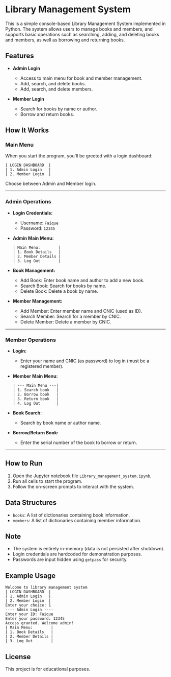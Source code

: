 # Library Management System

This is a simple console-based Library Management System implemented in Python. The system allows users to manage books and members, and supports basic operations such as searching, adding, and deleting books and members, as well as borrowing and returning books.

## Features

- **Admin Login**
  - Access to main menu for book and member management.
  - Add, search, and delete books.
  - Add, search, and delete members.

- **Member Login**
  - Search for books by name or author.
  - Borrow and return books.

## How It Works

### Main Menu

When you start the program, you'll be greeted with a login dashboard:

```
| LOGIN DASHBOARD  |
| 1. Admin Login   |
| 2. Member Login  |
```

Choose between Admin and Member login.

---

### Admin Operations

- **Login Credentials:**  
  - Username: `Faique`
  - Password: `12345`

- **Admin Main Menu:**
  ```
  | Main Menu:        |
  | 1. Book Details   |
  | 2. Member Details |
  | 3. Log Out        |
  ```
- **Book Management:**
  - Add Book: Enter book name and author to add a new book.
  - Search Book: Search for books by name.
  - Delete Book: Delete a book by name.

- **Member Management:**
  - Add Member: Enter member name and CNIC (used as ID).
  - Search Member: Search for a member by CNIC.
  - Delete Member: Delete a member by CNIC.

---

### Member Operations

- **Login:**  
  - Enter your name and CNIC (as password) to log in (must be a registered member).

- **Member Main Menu:**
  ```
  | --- Main Menu ---|
  | 1. Search book   |
  | 2. Borrow book   |
  | 3. Return book   |
  | 4. Log Out       |
  ```

- **Book Search:**  
  - Search by book name or author name.

- **Borrow/Return Book:**  
  - Enter the serial number of the book to borrow or return.

---

## How to Run

1. Open the Jupyter notebook file `Library_management_system.ipynb`.
2. Run all cells to start the program.
3. Follow the on-screen prompts to interact with the system.

## Data Structures

- `books`: A list of dictionaries containing book information.
- `members`: A list of dictionaries containing member information.

## Note

- The system is entirely in-memory (data is not persisted after shutdown).
- Login credentials are hardcoded for demonstration purposes.
- Passwords are input hidden using `getpass` for security.

## Example Usage

```
Welcome to library management system
| LOGIN DASHBOARD  |
| 1. Admin Login   |
| 2. Member Login  |
Enter your choice: 1
---- Admin Login ----
Enter your ID: Faique
Enter your password: 12345
Access granted. Welcome admin!
| Main Menu:        |
| 1. Book Details   |
| 2. Member Details |
| 3. Log Out        |
```

## License

This project is for educational purposes.
